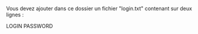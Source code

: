 Vous devez ajouter dans ce dossier un fichier "login.txt" contenant sur deux lignes :

LOGIN
PASSWORD
